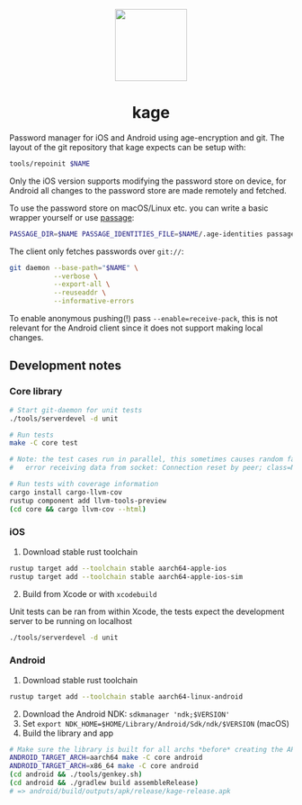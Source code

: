 <p align="center">
  <img src="https://github.com/user-attachments/assets/44d91fdd-a53a-45a2-b5e5-11286edb1f10" width=128 height=128 />
</p>

<h1 align="center">kage</h1>

Password manager for iOS and Android using age-encryption and git.
The layout of the git repository that kage expects can be setup with:
```bash
tools/repoinit $NAME
```

Only the iOS version supports modifying the password store on device, for
Android all changes to the password store are made remotely and fetched.

To use the password store on macOS/Linux etc. you can write a basic
wrapper yourself or use [passage](https://github.com/FiloSottile/passage):

```bash
PASSAGE_DIR=$NAME PASSAGE_IDENTITIES_FILE=$NAME/.age-identities passage
```

The client only fetches passwords over `git://`:
```bash
git daemon --base-path="$NAME" \
           --verbose \
           --export-all \
           --reuseaddr \
           --informative-errors
```
To enable anonymous pushing(!) pass `--enable=receive-pack`, this is not
relevant for the Android client since it does not support making local changes.

## Development notes

### Core library
```bash
# Start git-daemon for unit tests
./tools/serverdevel -d unit

# Run tests
make -C core test

# Note: the test cases run in parallel, this sometimes causes random failures on macOS:
#   error receiving data from socket: Connection reset by peer; class=Net (12)

# Run tests with coverage information
cargo install cargo-llvm-cov
rustup component add llvm-tools-preview
(cd core && cargo llvm-cov --html)
```

### iOS
1. Download stable rust toolchain
```bash
rustup target add --toolchain stable aarch64-apple-ios
rustup target add --toolchain stable aarch64-apple-ios-sim
```
2. Build from Xcode or with `xcodebuild`

Unit tests can be ran from within Xcode, the tests expect the development
server to be running on localhost
```bash
./tools/serverdevel -d unit
```

### Android
1. Download stable rust toolchain
```bash
rustup target add --toolchain stable aarch64-linux-android
```
2. Download the Android NDK: `sdkmanager 'ndk;$VERSION'`
3. Set `export NDK_HOME=$HOME/Library/Android/Sdk/ndk/$VERSION` (macOS)
4. Build the library and app

```bash
# Make sure the library is built for all archs *before* creating the APK
ANDROID_TARGET_ARCH=aarch64 make -C core android
ANDROID_TARGET_ARCH=x86_64 make -C core android
(cd android && ./tools/genkey.sh)
(cd android && ./gradlew build assembleRelease)
# => android/build/outputs/apk/release/kage-release.apk
```
